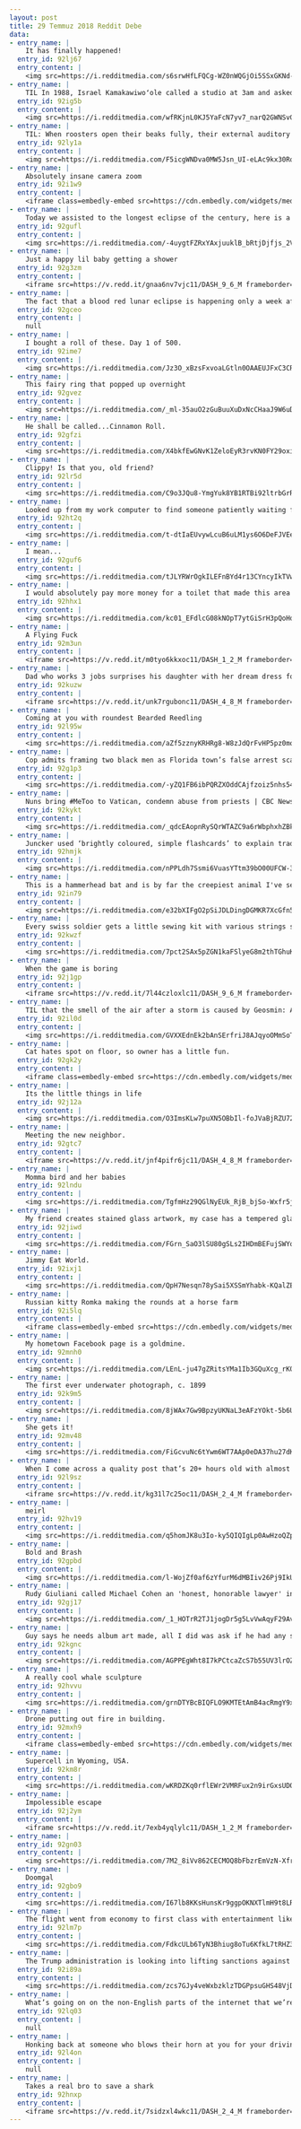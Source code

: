 ```yaml
---
layout: post
title: 29 Temmuz 2018 Reddit Debe
data:
- entry_name: |
    It has finally happened!
  entry_id: 92lj67
  entry_content: |
    <img src=https://i.redditmedia.com/s6srwHfLFQCg-WZ0nWQGjOi5SSxGKNd-NWAj-S9hggY.jpg?s=a678d1e1377e57e015db1af39a651045 frameborder=0>
- entry_name: |
    TIL In 1988, Israel Kamakawiwoʻole called a studio at 3am and asked if he could record because he had a good idea. The studio owner said yes even though he already closed the studio. 15 minutes later he recorded Israel playing his ukelele and recorded Over the Rainbow in one take.
  entry_id: 92ig5b
  entry_content: |
    <img src=https://i.redditmedia.com/wfRKjnL0KJ5YaFcN7yv7_narQ2GWNSvGIpLwZm2u3f8.jpg?s=2b913fafbb342dc9a61586078ad09345 frameborder=0>
- entry_name: |
    TIL: When roosters open their beaks fully, their external auditory canals completely closed off. Basically, roosters have built in earplugs. This helps prevent them from damaging their hearing when they crow.
  entry_id: 92ly1a
  entry_content: |
    <img src=https://i.redditmedia.com/F5icgWNDva0MW5Jsn_UI-eLAc9kx30RoChnU0_hjzkc.jpg?s=2ce53ca904ff94553099475f09cd5d3e frameborder=0>
- entry_name: |
    Absolutely insane camera zoom
  entry_id: 92i1w9
  entry_content: |
    <iframe class=embedly-embed src=https://cdn.embedly.com/widgets/media.html?src=https%3A%2F%2Fgfycat.com%2Fifr%2FSleepyCoordinatedJenny&url=https%3A%2F%2Fgfycat.com%2FSleepyCoordinatedJenny&image=https%3A%2F%2Fthumbs.gfycat.com%2FSleepyCoordinatedJenny-size_restricted.gif&key=522baf40bd3911e08d854040d3dc5c07&type=text%2Fhtml&schema=gfycat width=480 height=480 scrolling=no frameborder=0 allow=autoplay; fullscreen allowfullscreen=true></iframe>
- entry_name: |
    Today we assisted to the longest eclipse of the century, here is a photo of the Bloody Moon!
  entry_id: 92gufl
  entry_content: |
    <img src=https://i.redditmedia.com/-4uygtFZRxYAxjuuklB_bRtjDjfjs_2VDutFMKecn_4.jpg?s=4eed68e1284f55a652aeaf94139831ff frameborder=0>
- entry_name: |
    Just a happy lil baby getting a shower
  entry_id: 92g3zm
  entry_content: |
    <iframe src=https://v.redd.it/gnaa6nv7vjc11/DASH_9_6_M frameborder=0></iframe>
- entry_name: |
    The fact that a blood red lunar eclipse is happening only a week after they opened that black sarcophagus in Egypt is kinda unsettling.
  entry_id: 92gceo
  entry_content: |
    null
- entry_name: |
    I bought a roll of these. Day 1 of 500.
  entry_id: 92ime7
  entry_content: |
    <img src=https://i.redditmedia.com/Jz3O_xBzsFxvoaLGtln0OAAEUJFxC3CRar5WmugxNqs.jpg?s=ca6700ff15506021021e5f897f2a6fa8 frameborder=0>
- entry_name: |
    This fairy ring that popped up overnight
  entry_id: 92gvez
  entry_content: |
    <img src=https://i.redditmedia.com/_ml-35auO2zGuBuuXuDxNcCHaaJ9W6uDE79XWSeTw7g.jpg?s=3168d6deea46a155d9bae3cc2e1aa9a1 frameborder=0>
- entry_name: |
    He shall be called...Cinnamon Roll.
  entry_id: 92gfzi
  entry_content: |
    <img src=https://i.redditmedia.com/X4bkfEwGNvK1ZeloEyR3rvKN0FY29oxi6Bxz_TCTlG8.jpg?s=056a7e0fec36c7ddb563aa1598d752f6 frameborder=0>
- entry_name: |
    Clippy! Is that you, old friend?
  entry_id: 92lr5d
  entry_content: |
    <img src=https://i.redditmedia.com/C9o3JQu8-YmgYuk8YB1RTBi92ltrbGrRaLsH2Ja-6Tc.jpg?s=f48e07f8670ffb42911fc214f1822cae frameborder=0>
- entry_name: |
    Looked up from my work computer to find someone patiently waiting for my lunch break...
  entry_id: 92ht2q
  entry_content: |
    <img src=https://i.redditmedia.com/t-dtIaEUvywLcuB6uLM1ys6O6DeFJVEeUdRpLKBIOzI.gif?fm=jpg&s=5f4f9125c416bd94aed0dc77ba415a06 frameborder=0>
- entry_name: |
    I mean...
  entry_id: 92guf6
  entry_content: |
    <img src=https://i.redditmedia.com/tJLYRWrOgkILEFnBYd4r13CYncyIkTVwNY_w9ocCvT0.jpg?s=411d265af5e538df552afdf3d24f87f7 frameborder=0>
- entry_name: |
    I would absolutely pay more money for a toilet that made this area easier to clean
  entry_id: 92hhx1
  entry_content: |
    <img src=https://i.redditmedia.com/kc01_EFdlcG08kNOpT7ytGiSrH3pQoHq7xXocKppK2k.jpg?s=b0113e66a2184abcd55d3fe5bf7a6f03 frameborder=0>
- entry_name: |
    A Flying Fuck
  entry_id: 92m3un
  entry_content: |
    <iframe src=https://v.redd.it/m0tyo6kkxoc11/DASH_1_2_M frameborder=0></iframe>
- entry_name: |
    Dad who works 3 jobs surprises his daughter with her dream dress for the 8th grade dance after telling her he couldn't afford it
  entry_id: 92kuzw
  entry_content: |
    <iframe src=https://v.redd.it/unk7rgubonc11/DASH_4_8_M frameborder=0></iframe>
- entry_name: |
    Coming at you with roundest Bearded Reedling
  entry_id: 92l95w
  entry_content: |
    <img src=https://i.redditmedia.com/aZf5zznyKRHRg8-W8zJdQrFvHP5pz0mqCJS2ensc6zA.jpg?s=fc310c0d75ae358edebd6e49a7d99a05 frameborder=0>
- entry_name: |
    Cop admits framing two black men as Florida town’s false arrest scandal widens
  entry_id: 92g1p3
  entry_content: |
    <img src=https://i.redditmedia.com/-yZQ1FB6ibPQRZXOddCAjfzoiz5nhs54roAKTdtuSsU.jpg?s=fe7d998f513b162ca9dce403c439ef46 frameborder=0>
- entry_name: |
    Nuns bring #MeToo to Vatican, condemn abuse from priests | CBC News
  entry_id: 92kykt
  entry_content: |
    <img src=https://i.redditmedia.com/_qdcEAopnRySQrWTAZC9a6rWbphxhZBkeiWZHojAtWE.jpg?s=544b164af1381055cd832d9e6534fcd4 frameborder=0>
- entry_name: |
    Juncker used ‘brightly coloured, simple flashcards’ to explain trade to Trump during meeting
  entry_id: 92hmjk
  entry_content: |
    <img src=https://i.redditmedia.com/nPPLdh7Ssmi6VuasYTtm39bO00UFCW-33DmdmQ5KqcE.jpg?s=b0bb24d51fd3dcbff7b062c45a9afcdc frameborder=0>
- entry_name: |
    This is a hammerhead bat and is by far the creepiest animal I've seen.
  entry_id: 92in79
  entry_content: |
    <img src=https://i.redditmedia.com/e32bXIFgO2pSiJDLDingDGMKR7XcGfn5PxOiss2R9-M.jpg?s=9cfda5fe033294d9e818257fe71bbec7 frameborder=0>
- entry_name: |
    Every swiss soldier gets a little sewing kit with various strings so we can fix our own clothes.
  entry_id: 92kwzf
  entry_content: |
    <img src=https://i.redditmedia.com/7pct2SAx5pZGN1kaFSlyeG8m2thTGhuKX7AgoN9sfgA.jpg?s=2255de9dd16441ea7ef50de43db4570f frameborder=0>
- entry_name: |
    When the game is boring
  entry_id: 92j1gp
  entry_content: |
    <iframe src=https://v.redd.it/7l44czloxlc11/DASH_9_6_M frameborder=0></iframe>
- entry_name: |
    TIL that the smell of the air after a storm is caused by Geosmin: A chemical released by dead soil bacteria. Humans are hyper sensitive to it, capable of detecting at a concentration of 5 parts per trillion. It's theorised in our evolutionary past this helped us seek out water.
  entry_id: 92il0d
  entry_content: |
    <img src=https://i.redditmedia.com/GVXXEdnEk2bAnSErfriJ8AJqyoOMmSoTJ5F1yJRNEn4.jpg?s=abef76097f0d62648e7bc7f31f57df05 frameborder=0>
- entry_name: |
    Cat hates spot on floor, so owner has a little fun.
  entry_id: 92gk2y
  entry_content: |
    <iframe class=embedly-embed src=https://cdn.embedly.com/widgets/media.html?src=https%3A%2F%2Fgfycat.com%2Fifr%2FReliableSeveralAfricangroundhornbill&url=https%3A%2F%2Fgfycat.com%2FReliableSeveralAfricangroundhornbill&image=https%3A%2F%2Fthumbs.gfycat.com%2FReliableSeveralAfricangroundhornbill-size_restricted.gif&key=522baf40bd3911e08d854040d3dc5c07&type=text%2Fhtml&schema=gfycat width=480 height=408 scrolling=no frameborder=0 allow=autoplay; fullscreen allowfullscreen=true></iframe>
- entry_name: |
    Its the little things in life
  entry_id: 92j12a
  entry_content: |
    <img src=https://i.redditmedia.com/O3ImsKLw7puXN5OBbIl-foJVaBjRZU72y2l7Uc73FVw.jpg?s=3b3ce50bb63eac99b3984dd40928653e frameborder=0>
- entry_name: |
    Meeting the new neighbor.
  entry_id: 92gtc7
  entry_content: |
    <iframe src=https://v.redd.it/jnf4pifr6jc11/DASH_4_8_M frameborder=0></iframe>
- entry_name: |
    Momma bird and her babies
  entry_id: 92lndu
  entry_content: |
    <img src=https://i.redditmedia.com/TgfmHz29QGlNyEUk_RjB_bjSo-Wxfr5j1-88wQHS3Fo.jpg?s=04443ab3d68203a02931d3385671504e frameborder=0>
- entry_name: |
    My friend creates stained glass artwork, my case has a tempered glass front panel - need I say more?
  entry_id: 92jiwd
  entry_content: |
    <img src=https://i.redditmedia.com/FGrn_SaO3lSU80gSLs2IHDmBEFujSWYqz6pkLzv_1C8.jpg?s=65e184ae7e288dd5e1567ddb8c67f21b frameborder=0>
- entry_name: |
    Jimmy Eat World.
  entry_id: 92ixj1
  entry_content: |
    <img src=https://i.redditmedia.com/QpH7Nesqn78ySai5XSSmYhabk-KQalZEc8s686-bq3I.png?s=aded742ad324f0ac00b948c04b6531fb frameborder=0>
- entry_name: |
    Russian kitty Romka making the rounds at a horse farm
  entry_id: 92i5lq
  entry_content: |
    <iframe class=embedly-embed src=https://cdn.embedly.com/widgets/media.html?src=https%3A%2F%2Fgfycat.com%2Fifr%2FYearlyCarelessAgouti&url=https%3A%2F%2Fgfycat.com%2FYearlyCarelessAgouti&image=https%3A%2F%2Fthumbs.gfycat.com%2FYearlyCarelessAgouti-size_restricted.gif&key=522baf40bd3911e08d854040d3dc5c07&type=text%2Fhtml&schema=gfycat width=600 height=338 scrolling=no frameborder=0 allow=autoplay; fullscreen allowfullscreen=true></iframe>
- entry_name: |
    My hometown Facebook page is a goldmine.
  entry_id: 92mnh0
  entry_content: |
    <img src=https://i.redditmedia.com/LEnL-ju47gZRitsYMa1Ib3GQuXcg_rK0FiXc-sfk_e4.jpg?s=90298c1f5f41ad1402af0cfae58b20ed frameborder=0>
- entry_name: |
    The first ever underwater photograph, c. 1899
  entry_id: 92k9m5
  entry_content: |
    <img src=https://i.redditmedia.com/8jWAx7Gw9BpzyUKNaL3eAFzYOkt-5b6UMCTeY6Z5P_I.png?s=e2d559966ba12ccc581d6e9d0bf5cdd4 frameborder=0>
- entry_name: |
    She gets it!
  entry_id: 92mv48
  entry_content: |
    <img src=https://i.redditmedia.com/FiGcvuNc6tYwm6WT7AAp0eDA37hu27dKrCaii5j1I9Q.jpg?s=5da7ff16d22f41a1645cf6634d798bc4 frameborder=0>
- entry_name: |
    When I come across a quality post that’s 20+ hours old with almost no upvotes or comments
  entry_id: 92l9sz
  entry_content: |
    <iframe src=https://v.redd.it/kg31l7c25oc11/DASH_2_4_M frameborder=0></iframe>
- entry_name: |
    meirl
  entry_id: 92hv19
  entry_content: |
    <img src=https://i.redditmedia.com/q5homJK8u3Io-ky5QIQIgLp0AwHzoQZpkRV1P7JHPZc.jpg?s=924d388e8c76d79f165be16dbf09cd7e frameborder=0>
- entry_name: |
    Bold and Brash
  entry_id: 92gpbd
  entry_content: |
    <img src=https://i.redditmedia.com/l-WojZf0af6zYfurM6dMBIiv26Pj9IkUr9-CcOxeIVQ.jpg?s=dbacaafafb5b1f46fc0056a7645aab2f frameborder=0>
- entry_name: |
    Rudy Giuliani called Michael Cohen an 'honest, honorable lawyer' in May. Now, he's an 'incredible liar.'
  entry_id: 92gj17
  entry_content: |
    <img src=https://i.redditmedia.com/_1_HOTrR2TJ1jogDr5g5LvVwAqyF29AvGwzif4Onsno.jpg?s=0f897a190ee35899d7489229fd553de3 frameborder=0>
- entry_name: |
    Guy says he needs album art made, all I did was ask if he had any songs on YouTube. This was his response.
  entry_id: 92kgnc
  entry_content: |
    <img src=https://i.redditmedia.com/AGPPEgWht8I7kPCtcaZcS7b55UV3lrOZpfAWyR2NGj0.jpg?s=f015686800f8bcfc8f11c9fe6aad199f frameborder=0>
- entry_name: |
    A really cool whale sculpture
  entry_id: 92hvvu
  entry_content: |
    <img src=https://i.redditmedia.com/grnDTYBcBIQFLO9KMTEtAmB4acRmgY9x_yKSh5Bic0Y.jpg?s=73c6fa31ccedba8c05086b1eb53fb788 frameborder=0>
- entry_name: |
    Drone putting out fire in building.
  entry_id: 92mxh9
  entry_content: |
    <iframe class=embedly-embed src=https://cdn.embedly.com/widgets/media.html?src=https%3A%2F%2Fgfycat.com%2Fifr%2FElatedCavernousGoldfish&url=https%3A%2F%2Fgfycat.com%2FElatedCavernousGoldfish&image=https%3A%2F%2Fthumbs.gfycat.com%2FElatedCavernousGoldfish-size_restricted.gif&key=522baf40bd3911e08d854040d3dc5c07&type=text%2Fhtml&schema=gfycat width=488 height=852 scrolling=no frameborder=0 allow=autoplay; fullscreen allowfullscreen=true></iframe>
- entry_name: |
    Supercell in Wyoming, USA.
  entry_id: 92km8r
  entry_content: |
    <img src=https://i.redditmedia.com/wKRDZKq0rflEWr2VMRFux2n9irGxsUDOekN5-tT_myI.jpg?s=2159ae276a7b1caf8fe35c32cd8d41f0 frameborder=0>
- entry_name: |
    Impolessible escape
  entry_id: 92j2ym
  entry_content: |
    <iframe src=https://v.redd.it/7exb4yqlylc11/DASH_1_2_M frameborder=0></iframe>
- entry_name: |
  entry_id: 92gn03
  entry_content: |
    <img src=https://i.redditmedia.com/7M2_8iVv862CECMOQ8bFbzrEmVzN-XfrEyaq6lUb4PM.jpg?s=58f0519c95d1a2852f89160c26f57a41 frameborder=0>
- entry_name: |
    Doomgal
  entry_id: 92gbo9
  entry_content: |
    <img src=https://i.redditmedia.com/I67lb8KKsHunsKr9ggpOKNXTlmH9t8LRy8qgFNSsQlc.jpg?s=5cfab4646db8c03d89a2ed495bcbdc7b frameborder=0>
- entry_name: |
    The flight went from economy to first class with entertainment like this
  entry_id: 92lm7p
  entry_content: |
    <img src=https://i.redditmedia.com/FdkcULb6TyN3Bhiug8oTu6KfkL7tRHZ3V0ZKHxTF4ho.jpg?s=f05639620fff19b3c74794a3d781123f frameborder=0>
- entry_name: |
    The Trump administration is looking into lifting sanctions against a major Russian aluminum company founded by one of Vladimir Putin's closest allies. The Treasury Department is considering relieving Rusal of penalties even though its former owner, oligarch Oleg Deripaska, was sanctioned this year
  entry_id: 92i89a
  entry_content: |
    <img src=https://i.redditmedia.com/zcs7GJy4veWxbzklzTDGPpsuGHS48VjDATx58NheNuQ.jpg?s=6246955a14354edcbee6fa051799aedf frameborder=0>
- entry_name: |
    What’s going on on the non-English parts of the internet that we’re all missing out on?
  entry_id: 92lq03
  entry_content: |
    null
- entry_name: |
    Honking back at someone who blows their horn at you for your driving is the “no u” of the vehicle world.
  entry_id: 92l4on
  entry_content: |
    null
- entry_name: |
    Takes a real bro to save a shark
  entry_id: 92hnxp
  entry_content: |
    <iframe src=https://v.redd.it/7sidzxl4wkc11/DASH_2_4_M frameborder=0></iframe>
---
```

